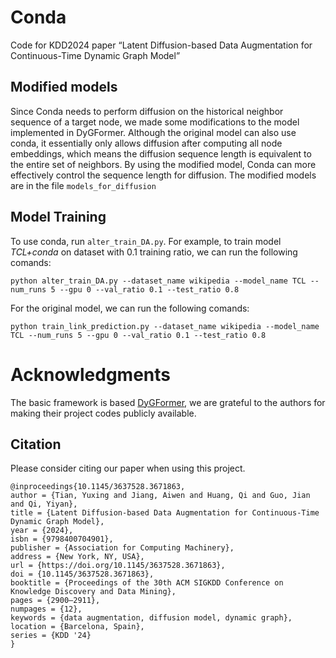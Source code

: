 # Conda
Code for KDD2024 paper “Latent Diffusion-based Data Augmentation for Continuous-Time Dynamic Graph Model”



## Modified models 

Since Conda needs to perform diffusion on the historical neighbor sequence of a target node, we made some modifications to the model implemented in DyGFormer. Although the original model can also use conda, it essentially only allows diffusion after computing all node embeddings, which means the diffusion sequence length is equivalent to the entire set of neighbors. By using the modified model, Conda can more effectively control the sequence length for diffusion. The modified models are in the file ```models_for_diffusion```

## Model Training

To use conda, run ```alter_train_DA.py```.
For example, to train model *TCL+conda* on dataset with 0.1 training ratio, we can run the following comands:
```{bash}
python alter_train_DA.py --dataset_name wikipedia --model_name TCL --num_runs 5 --gpu 0 --val_ratio 0.1 --test_ratio 0.8
```

For the original model, we can run the following comands:
```{bash}
python train_link_prediction.py --dataset_name wikipedia --model_name TCL --num_runs 5 --gpu 0 --val_ratio 0.1 --test_ratio 0.8
```



# Acknowledgments
The basic framework is based [DyGFormer](https://github.com/yule-BUAA/DyGLib), we are grateful to the authors for making their project codes publicly available.

## Citation
Please consider citing our paper when using this project.
```
@inproceedings{10.1145/3637528.3671863,
author = {Tian, Yuxing and Jiang, Aiwen and Huang, Qi and Guo, Jian and Qi, Yiyan},
title = {Latent Diffusion-based Data Augmentation for Continuous-Time Dynamic Graph Model},
year = {2024},
isbn = {9798400704901},
publisher = {Association for Computing Machinery},
address = {New York, NY, USA},
url = {https://doi.org/10.1145/3637528.3671863},
doi = {10.1145/3637528.3671863},
booktitle = {Proceedings of the 30th ACM SIGKDD Conference on Knowledge Discovery and Data Mining},
pages = {2900–2911},
numpages = {12},
keywords = {data augmentation, diffusion model, dynamic graph},
location = {Barcelona, Spain},
series = {KDD '24}
}
```

